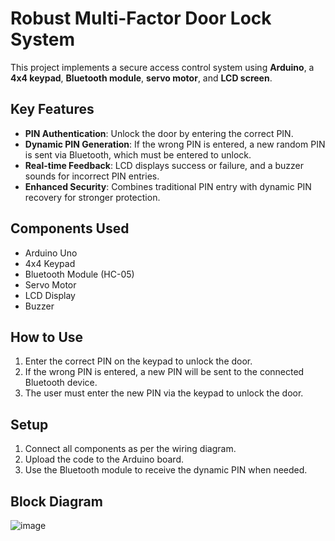 # Robust Multi-Factor Door Lock System

This project implements a secure access control system using **Arduino**, a **4x4 keypad**, **Bluetooth module**, **servo motor**, and **LCD screen**.

## Key Features
- **PIN Authentication**: Unlock the door by entering the correct PIN.
- **Dynamic PIN Generation**: If the wrong PIN is entered, a new random PIN is sent via Bluetooth, which must be entered to unlock.
- **Real-time Feedback**: LCD displays success or failure, and a buzzer sounds for incorrect PIN entries.
- **Enhanced Security**: Combines traditional PIN entry with dynamic PIN recovery for stronger protection.

## Components Used
- Arduino Uno
- 4x4 Keypad
- Bluetooth Module (HC-05)
- Servo Motor
- LCD Display
- Buzzer

## How to Use
1. Enter the correct PIN on the keypad to unlock the door.
2. If the wrong PIN is entered, a new PIN will be sent to the connected Bluetooth device.
3. The user must enter the new PIN via the keypad to unlock the door.

## Setup
1. Connect all components as per the wiring diagram.
2. Upload the code to the Arduino board.
3. Use the Bluetooth module to receive the dynamic PIN when needed.
## Block Diagram
![image](https://github.com/user-attachments/assets/49a7d32a-af5e-42b4-93f4-fc66c315cde2)


